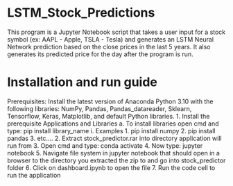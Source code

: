 # LSTM_Stock_Predictions
This program is a Jupyter Notebook script that takes a user input for a stock symbol
(ex: AAPL - Apple, TSLA - Tesla) and generates an LSTM Neural Network prediction based on
the close prices in the last 5 years. It also generates its predicted price for the day after
the program is run.

# Installation and run guide
Prerequisites:
	Install the latest version of Anaconda
	Python 3.10 with the following libraries: NumPy, Pandas, Pandas_datareader, 
  Sklearn, Tensorflow, Keras, Matplotlib, and default Python libraries.
    1. Install the prerequisite Applications and Libraries
        a. To install libraries open cmd and type: pip install library_name
            i. Examples
                1. pip install numpy
                2. pip install pandas
                3. etc.…
    2. Extract stock_predictor.rar into directory application will run from
    3. Open cmd and type: conda activate
    4. Now type: jupyter notebook
    5. Navigate file system in jupyter notebook that should open in a browser 
    to the directory you extracted the zip to and go into stock_predictor folder
    6. Click on dashboard.ipynb to open the file
    7. Run the code cell to run the application
